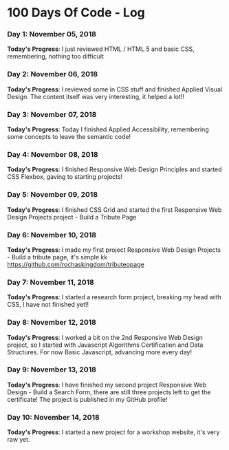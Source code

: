 # 100 Days Of Code - Log

### Day 1: November 05, 2018


**Today's Progress**: I just reviewed HTML / HTML 5 and basic CSS, remembering, nothing too difficult

### Day 2: November 06, 2018


**Today's Progress**: I reviewed some in CSS stuff and finished Applied Visual Design. 
The content itself was very interesting, it helped a lot!!


### Day 3: November 07, 2018


**Today's Progress**: Today I finished Applied Accessibility, remembering some concepts to leave the semantic code!


### Day 4: November 08, 2018


**Today's Progress**: I finished Responsive Web Design Principles and started CSS Flexbox, gaving to starting projects!


### Day 5: November 09, 2018


**Today's Progress**: I finished CSS Grid and started the first Responsive Web Design Projects project - Build a Tribute Page


### Day 6: November 10, 2018


**Today's Progress**: I made my first project Responsive Web Design Projects - Build a tribute page, it's simple kk https://github.com/rochaskingdom/tributeopage


### Day 7: November 11, 2018


**Today's Progress**: I started a research form project, breaking my head with CSS, I have not finished yet!!


### Day 8: November 12, 2018


**Today's Progress**: I worked a bit on the 2nd Responsive Web Design project, so I started with Javascript Algorithms Certification and Data Structures. For now Basic Javascript, advancing more every day!


### Day 9: November 13, 2018


**Today's Progress**: I have finished my second project Responsive Web Design - Build a Search Form, there are still three projects left to get the certificate! The project is published in my GitHub profile!


### Day 10: November 14, 2018


**Today's Progress**: I started a new project for a workshop website, it's very raw yet.
